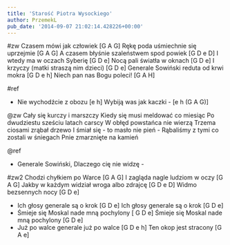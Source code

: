```yaml
---
title: 'Starość Piotra Wysockiego'
author: PrzemekL
pub_date: '2014-09-07 21:02:14.428226+00:00'
---
```


#zw
 Czasem mówi jak człowiek [G A G]
Rękę poda uśmiechnie się uprzejmie [G A G]
A czasem błyśnie szaleństwem spod powiek [G D e D]
I wtedy ma w oczach Syberię [G D e]
Nocą pali światła w oknach [G D e]
I krzyczy (matki straszą nim dzieci) [G D e]
Generale Sowiński reduta od krwi mokra [G D e h]
Niech pan nas Bogu poleci! [G A H]

#ref
- Nie wychodźcie z obozu [e h]
Wybiją was jak kaczki - [e h (G A G)]

@zw
Cały się kurczy i marszczy
Kiedy się musi meldować co miesiąc
Po dwudziestu sześciu latach carscy
W obłęd powstańca nie wierzą
Trzema ciosami zrąbał drzewo
I śmiał się - to masło nie pień -
Rąbaliśmy z tymi co zostali w śniegach
Pnie zmarznięte na kamień

@ref
- Generale Sowiński,
Dlaczego cię nie widzę -

#zw2
Chodzi chyłkiem po Warce [G A  G]
I zagląda nagle ludziom w oczy [G A G]
Jakby w każdym widział wroga albo zdrajcę [G D e D]
Widmo bezsennych nocy [G D e]
- Ich głosy generale są o krok [G D e]
Ich głosy generale są o krok [G D e]
- Śmieje się Moskal nade mną pochylony [ G D e]
Śmieje się Moskal nade mną pochylony [G D e]
- Już po walce generale już po walce [G D e h]
Ten okop jest stracony [G A e]